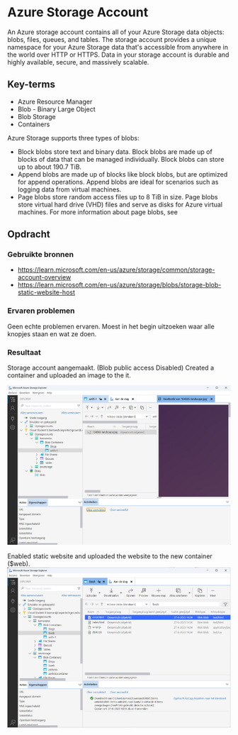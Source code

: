 # Azure Storage Account
An Azure storage account contains all of your Azure Storage data objects: blobs, files, queues, and tables. The storage account provides a unique namespace for your Azure Storage data that's accessible from anywhere in the world over HTTP or HTTPS. Data in your storage account is durable and highly available, secure, and massively scalable.

## Key-terms
- Azure Resource Manager
- Blob - Binary Large Object
- Blob Storage
- Containers

Azure Storage supports three types of blobs:
- Block blobs store text and binary data. Block blobs are made up of blocks of data that can be managed individually. Block blobs can store up to about 190.7 TiB.
- Append blobs are made up of blocks like block blobs, but are optimized for append operations. Append blobs are ideal for scenarios such as logging data from virtual machines.
- Page blobs store random access files up to 8 TiB in size. Page blobs store virtual hard drive (VHD) files and serve as disks for Azure virtual machines. For more information about page blobs, see

## Opdracht
### Gebruikte bronnen
- https://learn.microsoft.com/en-us/azure/storage/common/storage-account-overview
- https://learn.microsoft.com/en-us/azure/storage/blobs/storage-blob-static-website-host

### Ervaren problemen
Geen echte problemen ervaren. Moest in het begin uitzoeken waar alle knopjes staan en wat ze doen. 

### Resultaat

Storage account aangemaakt. (Blob public access Disabled)
Created a container and uploaded an image to the it.

![Image](https://github.com/techgrounds/techgrounds-kaman/blob/main/00_includes/Az-05_screen01.png)

Enabled static website and uploaded the website to the new container ($web).
![Image](https://github.com/techgrounds/techgrounds-kaman/blob/main/00_includes/AZ-05_screen02.png)